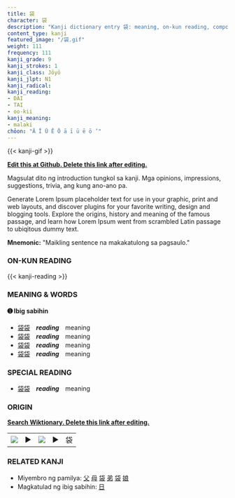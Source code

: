 ```yaml
---
title: 袋
character: 袋
description: "Kanji dictionary entry 袋: meaning, on-kun reading, compounds, origin, related kanji"
content_type: kanji
featured_image: "/袋.gif"
weight: 111
frequency: 111
kanji_grade: 9
kanji_strokes: 1
kanji_class: Jōyō
kanji_jlpt: N1
kanji_radical: 
kanji_reading: 
- DAI
- TAI
- oo-kii
kanji_meaning:
- malaki
chōon: "Ā Ī Ū Ē Ō ā ī ū ē ō ’"
---
```

[//]: # (Don't edit the line below. Kanji animated GIF code is automatically generated.)
{{< kanji-gif >}}

[//]: # (Edit below this line.)

**[Edit this at Github. Delete this link after editing.](https://github.com/tim0g/tim/tree/main/content/kanji/袋/index.md)**

Magsulat dito ng introduction tungkol sa kanji. Mga opinions, impressions, suggestions, trivia, ang kung ano-ano pa.

Generate Lorem Ipsum placeholder text for use in your graphic, print and web layouts, and discover plugins for your favorite writing, design and blogging tools. Explore the origins, history and meaning of the famous passage, and learn how Lorem Ipsum went from scrambled Latin passage to ubiqitous dummy text.
 
**Mnemonic:** "Maikling sentence na makakatulong sa pagsaulo."

### ON-KUN READING

[//]: # (Don't edit the line below. ON-KUN READING code is automatically generated.)
{{< kanji-reading >}}

### MEANING & WORDS

#### ➊ **Ibig sabihin**
  - [袋](../袋)[袋](../袋)　***reading***　meaning
  - [袋](../袋)[袋](../袋)　***reading***　meaning
  - [袋](../袋)[袋](../袋)　***reading***　meaning
  - [袋](../袋)[袋](../袋)　***reading***　meaning

### SPECIAL READING
  - [袋](../袋)[袋](../袋)　***reading***　meaning

### ORIGIN

**[Search Wiktionary. Delete this link after editing.](https://wiktionary.org/wiki/袋)**
<table class="kanji-table"><tr><td>
<img src="60px-袋-bronze.svg.png">
</td><td>▶</td><td>
<img src="60px-袋-oracle.svg.png">
</td><td>▶</td>
<td class="kanji-origin">袋</td>
</tr></table>

### RELATED KANJI
- Miyembro ng pamilya: [父](../父) [母](../母) [袋](../袋) [弟](../弟) [袋](../袋) [娘](../娘)
- Magkatulad ng ibig sabihin: [日](../日)
